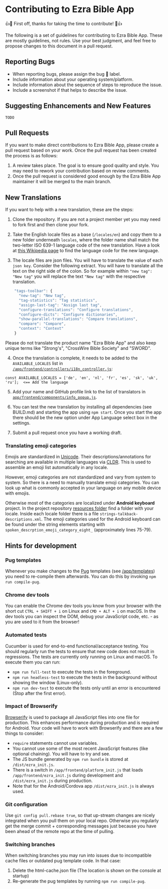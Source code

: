 # Contributing to Ezra Bible App

:+1::tada: First off, thanks for taking the time to contribute! :tada::+1:

The following is a set of guidelines for contributing to Ezra Bible App. These are mostly guidelines, not rules. Use your best judgment, and feel free to propose changes to this document in a pull request.

## Reporting Bugs

* When reporting bugs, please assign the bug 🐞 label.
* Include information about your operating system/platform.
* Include information about the sequence of steps to reproduce the issue.
* Include a screenshot if that helps to describe the issue.

## Suggesting Enhancements and New Features

`TODO`

## Pull Requests

If you want to make direct contributions to Ezra Bible App, please create a pull request based on your work. Once the pull request has been created the process is as follows:

1) A review takes place. The goal is to ensure good quality and style. You may need to rework your contribution based on review comments.
2) Once the pull request is considered good enough by the Ezra Bible App maintainer it will be merged to the main branch.

## New Translations

If you want to help with a new translation, these are the steps:

1) Clone the repository. If you are not a project member yet you may need to fork first and then clone your fork.

2) Take the English locale files as a base (`/locales/en`) and copy them to a new folder underneath `locales`, where the folder name shall match the two-letter ISO 639-1 language code of the new translation. Have a look at [this Wikipedia page](https://en.wikipedia.org/wiki/List_of_ISO_639-1_codes) to find the language code for the new language.

3) The locale files are json files. You will have to translate the value of each `json key`. Consider the following extract. You will have to translate all the text on the right side of the colon. So for example within `"new tag": "New tag"` you will replace the text `"New tag"` with the respective translation.

```javascript
    "tags-toolbar": {
      "new-tag": "New tag",
      "tag-statistics": "Tag statistics",
      "assign-last-tag": "Assign last tag",
      "configure-translations": "Configure translations",
      "configure-dicts": "Configure dictionaries",
      "show-parallel-translations": "Compare translations",
      "compare": "Compare",
      "context": "Context"
    }
```

Please do not translate the product name "Ezra Bible App" and also keep unique terms like "Strong's", "CrossWire Bible Society" and "SWORD".

4) Once the translation is complete, it needs to be added to the `AVAILABLE_LOCALES` list in [`/app/frontend/controllers/i18n_controller.js`](https://github.com/ezra-bible-app/ezra-bible-app/blob/master/app/frontend/controllers/i18n_controller.js):
```
const AVAILABLE_LOCALES = ['de', 'en', 'nl', 'fr', 'es', 'sk', 'uk', 'ru'];  <== Add the language
```

5) Add your name and GitHub profile link to the list of translators in [`app/frontend/components/info_popup.js`](https://github.com/ezra-bible-app/ezra-bible-app/blob/master/app/frontend/components/info_popup.js#L106).

6) You can test the new translation by installing all dependencies (see BUILD.md) and starting the app using `npm start`. Once you start the app there should be the new option under App Language select box in the settings.

7) Submit a pull request once you have a working draft.

### Translating emoji categories

Emojis are standardized in [Unicode](http://unicode.org/emoji/charts/full-emoji-list.html). Their descriptions/annotations for searching are available in multiple languages via [CLDR](https://unicode-org.github.io/cldr-staging/charts/latest/annotations/index.html). This is used to assemble an emoji list automatically in any locale. 

However, emoji categories are not standardized and vary from system to system. So there is a need to manually translate emoji categories. You can look up what is commonly accepted in your language on any mobile device with emojis.

Otherwise most of the categories are localized under **Android keyboard** project. In the project repository [resources folder](https://android.googlesource.com/platform/packages/inputmethods/LatinIME/+/master/java/res) find a folder with your locale. Inside each locale folder there is a file `strings-talkback-descriptions.xml`. The emoji categories used for the Android keyboard can be found under the string elements starting with `spoken_descrption_emoji_category_eight_` (approximately lines 75-79). 

## Hints for development

### Pug templates

Whenever you make changes to the [Pug](https://pugjs.org/) templates (see [/app/templates](https://github.com/ezra-bible-app/ezra-bible-app/tree/master/app/templates)) you need to re-compile them afterwards. You can do this by invoking `npm run compile-pug`.

### Chrome dev tools

You can enable the Chrome dev tools you know from your browser with the short cut `CTRL + SHIFT + i` on Linux and `CMD + ALT + i` on macOS.
In the dev tools you can inspect the DOM, debug your JavaScript code, etc. - as you are used to it from the browser!

### Automated tests

Cucumber is used for end-to-end functional/acceptance testing. You should regularly run the tests to ensure that new code does not result in regressions. The tests are currently only running on Linux and macOS. To execute them you can run:

- `npm run full-test` to execute the tests in the foreground.
- `npm run headless-test` to execute the tests in the background without showing the window (Linux-only).
- `npm run dev-test` to execute the tests only until an error is encountered (Stop after the first error).

### Impact of Browserify

[Browserify](http://browserify.org/) is used to package all JavaScript files into one file for production. This enhances performance during production and is required for Android. Your code will have to work with Browserify and there are a few things to consider:

- `require` statements cannot use variables.
- You cannot use some of the most recent JavaScript features (like optional chaining). You will have to try and see.
- The JS bundle generated by `npm run bundle` is stored at `/dist/ezra_init.js`.
- There is a switch in `/app/frontend/platform_init.js` that loads `/app/frontend/ezra_init.js` during development and `/dist/ezra_init.js` during production.
- Note that for the Android/Cordova app `/dist/ezra_init.js` is always used.

### Git configuration

Use `git config pull.rebase true`, so that up-stream changes are nicely integrated when you pull them on your local repo.
Otherwise you regularly get the merge commit + corresponding messages just because you have been ahead of the remote repo at the time of pulling.

### Switching branches

When switching branches you may run into issues due to incompatible cache files or outdated pug template code. In that case:

1. Delete the html-cache.json file (The location is shown on the console at startup)
2. Re-generate the pug templates by running `npm run compile-pug`.
